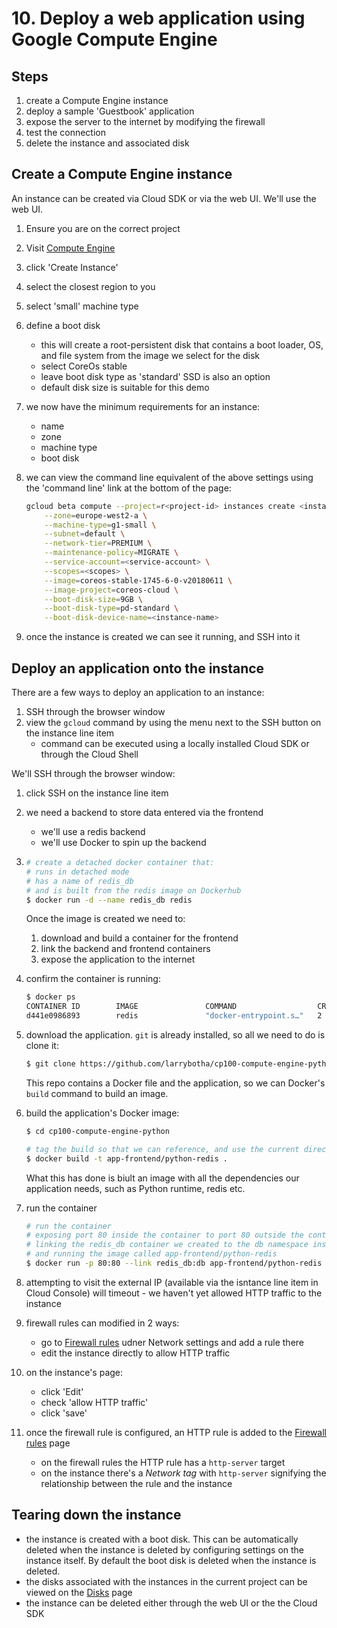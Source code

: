 # 10. Deploy a web application using Google Compute Engine

## Steps

1. create a Compute Engine instance
2. deploy a sample 'Guestbook' application
3. expose the server to the internet by modifying the firewall
4. test the connection
5. delete the instance and associated disk

## Create a Compute Engine instance

An instance can be created via Cloud SDK or via the web UI. We'll use the web UI.

1. Ensure you are on the correct project
2. Visit [Compute Engine](https://console.cloud.google.com/compute/instances)
3. click 'Create Instance'
4. select the closest region to you
5. select 'small' machine type
6. define a boot disk
    - this will create a root-persistent disk that contains a boot loader, OS, and file system from the image we select for the disk
    - select CoreOs stable
    - leave boot disk type as 'standard' SSD is also an option
    - default disk size is suitable for this demo
7. we now have the minimum requirements for an instance:
    - name
    - zone
    - machine type
    - boot disk
8. we can view the command line equivalent of the above settings using the 'command line' link at the bottom of the page:

    ```bash
    gcloud beta compute --project=r<project-id> instances create <instance-name> \
        --zone=europe-west2-a \
        --machine-type=g1-small \
        --subnet=default \
        --network-tier=PREMIUM \
        --maintenance-policy=MIGRATE \
        --service-account=<service-account> \
        --scopes=<scopes> \
        --image=coreos-stable-1745-6-0-v20180611 \
        --image-project=coreos-cloud \
        --boot-disk-size=9GB \
        --boot-disk-type=pd-standard \
        --boot-disk-device-name=<instance-name>
    ```
9. once the instance is created we can see it running, and SSH into it

## Deploy an application onto the instance

There are a few ways to deploy an application to an instance:

1. SSH through the browser window
2. view the `gcloud` command by using the menu next to the SSH button on the instance line item
    - command can be executed using a locally installed Cloud SDK or through the Cloud Shell
    
We'll SSH through the browser window:

1. click SSH on the instance line item
2. we need a backend to store data entered via the frontend
    - we'll use a redis backend
    - we'll use Docker to spin up the backend
3.
    ```bash
    # create a detached docker container that:
    # runs in detached mode
    # has a name of redis_db
    # and is built from the redis image on Dockerhub
    $ docker run -d --name redis_db redis
    ```
    
    Once the image is created we need to:
    
    1. download and build a container for the frontend
    2. link the backend and frontend containers
    3. expose the application to the internet
4. confirm the container is running:

    ```bash
    $ docker ps
    CONTAINER ID        IMAGE               COMMAND                  CREATED             STATUS              PORTS               NAMES
    d441e0986893        redis               "docker-entrypoint.s…"   2 minutes ago       Up 2 minutes        6379/tcp            redis_db
    ```
5. download the application. `git` is already installed, so all we need to do is clone it:

    ```bash
    $ git clone https://github.com/larrybotha/cp100-compute-engine-python
    ```
    
    This repo contains a Docker file and the application, so we can Docker's `build` command to build an image.
6. build the application's Docker image:

    ```bash
    $ cd cp100-compute-engine-python
    
    # tag the build so that we can reference, and use the current directory as the context for building the image
    $ docker build -t app-frontend/python-redis .
    ```
    
    What this has done is biult an image with all the dependencies our application needs, such as Python runtime, redis etc.
7. run the container

    ```bash
    # run the container
    # exposing port 80 inside the container to port 80 outside the container
    # linking the redis_db container we created to the db namespace inside the container
    # and running the image called app-frontend/python-redis
    $ docker run -p 80:80 --link redis_db:db app-frontend/python-redis
    ```
8. attempting to visit the external IP (available via the isntance line item in Cloud Console) will timeout - we haven't yet allowed HTTP traffic to the instance
9. firewall rules can modified in 2 ways:
    - go to [Firewall rules](https://console.cloud.google.com/networking/firewalls) udner Network settings and add a rule there
    - edit the instance directly to allow HTTP traffic
10. on the instance's page:
    - click 'Edit'
    - check 'allow HTTP traffic'
    - click 'save'
11. once the firewall rule is configured, an HTTP rule is added to the [Firewall rules](https://console.cloud.google.com/networking/firewalls) page
    - on the firewall rules the HTTP rule has a `http-server` target
    - on the instance there's a *Network tag* with `http-server` signifying the relationship between the rule and the instance
    
## Tearing down the instance

- the instance is created with a boot disk. This can be automatically deleted when the instance is deleted by configuring settings on the instance itself. By default the boot disk is deleted when the instance is deleted.
- the disks associated with the instances in the current project can be viewed on the  [Disks](https://console.cloud.google.com/compute/disks) page
- the instance can be deleted either through the web UI or the the Cloud SDK
